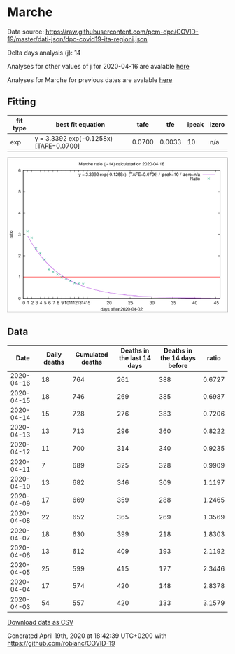 # Marche

Data source: https://raw.githubusercontent.com/pcm-dpc/COVID-19/master/dati-json/dpc-covid19-ita-regioni.json

Delta days analysis (j): 14

Analyses for other values of j for 2020-04-16 are avalable [here](../2020-04-16/README.md)

Analyses for Marche for previous dates are avalable [here](../README.md)

## Fitting 
|fit type|best fit equation|tafe|tfe|ipeak|izero|
|-------|-----|--------|------|---|---|
|exp|y = 3.3392 exp(-0.1258x)  [TAFE=0.0700]|0.0700|0.0033|10|n/a|

![Plot](COVID-19_marche_j14_2020-04-16.png)

## Data
|Date|Daily deaths|Cumulated deaths|Deaths in the last 14 days|Deaths in the 14 days before|ratio|
|----|----------|-----------|-------|--------------------|-----|
|2020-04-16|18|764|261|388|0.6727|
|2020-04-15|18|746|269|385|0.6987|
|2020-04-14|15|728|276|383|0.7206|
|2020-04-13|13|713|296|360|0.8222|
|2020-04-12|11|700|314|340|0.9235|
|2020-04-11|7|689|325|328|0.9909|
|2020-04-10|13|682|346|309|1.1197|
|2020-04-09|17|669|359|288|1.2465|
|2020-04-08|22|652|365|269|1.3569|
|2020-04-07|18|630|399|218|1.8303|
|2020-04-06|13|612|409|193|2.1192|
|2020-04-05|25|599|415|177|2.3446|
|2020-04-04|17|574|420|148|2.8378|
|2020-04-03|54|557|420|133|3.1579|

[Download data as CSV](COVID-19_marche_j14_2020-04-16.csv)

Generated April 19th, 2020 at 18:42:39 UTC+0200 with https://github.com/robianc/COVID-19
